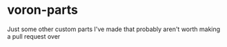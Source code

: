 # voron-parts
Just some other custom parts I've made that probably aren't worth making a pull request over
